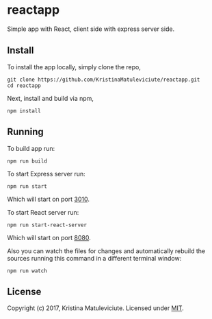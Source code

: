 # reactapp
Simple app with React, client side with express server side.

## Install
To install the app locally, simply clone the repo,

```
git clone https://github.com/KristinaMatuleviciute/reactapp.git
cd reactapp
```

Next, install and build via npm,

```
npm install
```

## Running

 To build app run:
```
npm run build
```

To start Express server run:

```
npm run start
```

Which will start on port [3010][].



 To start React server run:

```
npm run start-react-server
```

Which will start on port [8080][].


Also you can watch the files for changes and automatically rebuild the sources running this command in a different terminal window:
```
npm run watch
```


## License
Copyright (c) 2017, Kristina Matuleviciute.
Licensed under [MIT][].

[3010]: http://localhost:3010/
[8080]: http://localhost:8080/
[MIT]: ./LICENSE
